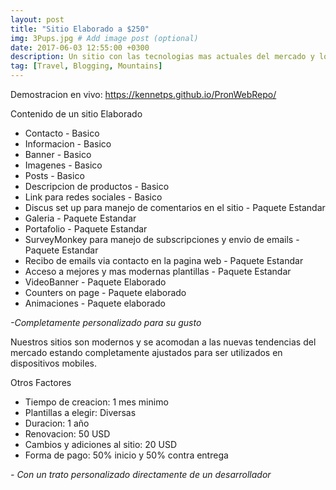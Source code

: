 ```yaml
---
layout: post
title: "Sitio Elaborado a $250"
img: 3Pups.jpg # Add image post (optional)
date: 2017-06-03 12:55:00 +0300
description: Un sitio con las tecnologias mas actuales del mercado y los mejores diseño
tag: [Travel, Blogging, Mountains]
---
```

Demostracion en vivo: 
https://kennetps.github.io/PronWebRepo/

Contenido de un sitio Elaborado

>
* Contacto - Basico 
* Informacion - Basico 
* Banner - Basico 
* Imagenes - Basico 
* Posts - Basico 
* Descripcion de productos - Basico 
* Link para redes sociales - Basico 
* Discus set up para manejo de comentarios en el sitio - Paquete Estandar
* Galeria - Paquete Estandar
* Portafolio - Paquete Estandar
* SurveyMonkey para manejo de subscripciones y envio de emails - Paquete Estandar
* Recibo de emails via contacto en la pagina web - Paquete Estandar
* Acceso a mejores y mas modernas plantillas - Paquete Estandar
* VideoBanner - Paquete Elaborado
* Counters on page - Paquete elaborado
* Animaciones - Paquete elaborado

 <cite>-Completamente personalizado para su gusto</cite>

Nuestros sitios son modernos y se acomodan a las nuevas tendencias del mercado estando completamente ajustados para ser utilizados en dispositivos mobiles.

Otros Factores
>
* Tiempo de creacion: 1 mes minimo
* Plantillas a elegir: Diversas
* Duracion: 1 año
* Renovacion: 50 USD
* Cambios y adiciones al sitio: 20 USD
* Forma de pago: 50% inicio y 50% contra entrega

 <cite>- Con un trato personalizado directamente de un desarrollador</cite>